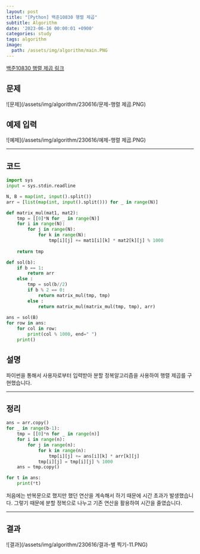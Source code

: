 ```yaml
---
layout: post
title: "[Python] 백준10830 행렬 제곱"
subtitle: Algorithm
date: '2023-06-16 00:00:01 +0900'
categories: study
tags: algorithm
image:
  path: /assets/img/algorithm/main.PNG
---
```


[백준10830 행렬 제곱 링크](https://www.acmicpc.net/problem/10830)

<!--more-->

## 문제
![문제](/assets/img/algorithm/230616/문제-행렬 제곱.PNG)

## 예제 입력
![예제](/assets/img/algorithm/230616/예제-행렬 제곱.PNG)

---

## 코드
```Python
import sys
input = sys.stdin.readline

N, B = map(int, input().split())
arr = [list(map(int, input().split())) for _ in range(N)]

def matrix_mul(mat1, mat2):
    tmp = [[0]*N for _ in range(N)]
    for i in range(N):
        for j in range(N):
            for k in range(N):
                tmp[i][j] += mat1[i][k] * mat2[k][j] % 1000
    
    return tmp

def sol(b):
    if b == 1:
        return arr
    else :
        tmp = sol(b//2)
        if b % 2 == 0:
            return matrix_mul(tmp, tmp)
        else :
            return matrix_mul(matrix_mul(tmp, tmp), arr)
        
ans = sol(B)
for row in ans:
    for col in row:
        print(col % 1000, end=" ")
    print()
```
## 설명
파이썬을 통해서 사용자로부터 입력받아 분할 정복알고리즘을 사용하여 행렬 제곱를 구현했습니다. <br>

---

## 정리
```Python
ans = arr.copy()
for _ in range(b-1):
    tmp = [[0]*n for _ in range(n)]
    for i in range(n):
        for j in range(n):
            for k in range(n):
                tmp[i][j] += ans[i][k] * arr[k][j]
            tmp[i][j] = tmp[i][j] % 1000
    ans = tmp.copy()

for t in ans:
    print(*t)
```
처음에는 반복문으로 했지만 했던 연산을 계속해서 하기 때문에 시간 초과가 발생했습니다. 그렇기 때문에 분할 정복으로 나누고 기존 연산을 활용하여 시간을 줄였습니다.<br>

---

## 결과
![결과](/assets/img/algorithm/230616/결과-별 찍기-11.PNG)